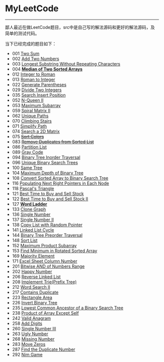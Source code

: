 # MyLeetCode

----

鄙人最近在做LeetCode题目，src中是自己写的解法源码和更好的解法源码，及简单的测试代码。

当下已经完成的题目如下：

* 001 [Two Sum](https://github.com/ChePeatio/MyLeetCode/tree/master/src/com/chepeatio/twoSum/TwoSum.java)
* 002 [Add Two Numbers](https://github.com/ChePeatio/MyLeetCode/tree/master/src/com/chepeatio/addTwoNumbers/AddTwoNumbers.java)
* 003 [Longest Substring Without Repeating Characters](https://github.com/ChePeatio/MyLeetCode/tree/master/src/com/chepeatio/longestSubstringWithoutRepeatingCharacters/LongestSubstringWithoutRepeatingCharacters.java)
* 004 [**Median of Two Sorted Arrays**](https://github.com/ChePeatio/MyLeetCode/tree/master/src/com/chepeatio/medianOfTwoSortedArrays/MedianOfTwoSortedArrays.java)
* 012 [Integer to Roman](https://github.com/ChePeatio/MyLeetCode/tree/master/src/com/chepeatio/integerToRoman/IntegerToRoman.java)
* 013 [Roman to Integer](https://github.com/ChePeatio/MyLeetCode/tree/master/src/com/chepeatio/romanToInteger/RomanToInteger.java)
* 022 [Generate Parentheses](https://github.com/ChePeatio/MyLeetCode/tree/master/src/com/chepeatio/generateParentheses/GenerateParentheses.java)
* 029 [Divide Two Integers](https://github.com/ChePeatio/MyLeetCode/tree/master/src/com/chepeatio/divideTwoIntegers/DivideTwoIntegers.java)
* 035 [Search Insert Position](https://github.com/ChePeatio/MyLeetCode/tree/master/src/com/chepeatio/searchInsertPosition/SearchInsertPosition.java)
* 052 [N-Queen II](https://github.com/ChePeatio/MyLeetCode/tree/master/src/com/chepeatio/n_Queens/N_Queens_II.java)
* 053 [Maximum Subarray](https://github.com/ChePeatio/MyLeetCode/tree/master/src/com/chepeatio/maximumSubarray/MaximumSubarray.java)
* 059 [Spiral Matrix II](https://github.com/ChePeatio/MyLeetCode/tree/master/src/com/chepeatio/spiralMatrix/SpiralMatrixII.java)
* 062 [Unique Paths](https://github.com/ChePeatio/MyLeetCode/tree/master/src/com/chepeatio/uniquePaths/UniquePaths.java)
* 070 [Climbing Stairs](https://github.com/ChePeatio/MyLeetCode/tree/master/src/com/chepeatio/climbingStairs/ClimbingStairs.java)
* 071 [Simplify Path](https://github.com/ChePeatio/MyLeetCode/tree/master/src/com/chepeatio/simplifyPath/SimplifyPath.java)
* 074 [Search a 2D Matrix](https://github.com/ChePeatio/MyLeetCode/tree/master/src/com/chepeatio/searchA2DMatrix/SearchA2DMatrix.java)
* 075 [~~Sort Colors~~](https://github.com/ChePeatio/MyLeetCode/tree/master/src/com/chepeatio/sortColors/SortColors.java)
* 083 [~~Remove Duplicates from Sorted List~~](https://github.com/ChePeatio/MyLeetCode/tree/master/src/com/chepeatio/removeDuplicatesFromSortedList/RemoveDuplicatesFromSortedList.java)
* 086 [Partition List](https://github.com/ChePeatio/MyLeetCode/tree/master/src/com/chepeatio/partitionList/PartitionList.java)
* 089 [Gray Code](https://github.com/ChePeatio/MyLeetCode/tree/master/src/com/chepeatio/grayCode/GrayCode.java)
* 094 [Binary Tree Inorder Traversal](https://github.com/ChePeatio/MyLeetCode/tree/master/src/com/chepeatio/binaryTreeInorderTraversal/BinaryTreeInorderTraversal.java)
* 096 [Unique Binary Search Trees](https://github.com/ChePeatio/MyLeetCode/tree/master/src/com/chepeatio/uniqueBinarySearchTrees/UniqueBinarySearchTrees.java)
* 100 [Same Tree](https://github.com/ChePeatio/MyLeetCode/tree/master/src/com/chepeatio/sameTree/SameTree.java)
* 104 [Maximum Depth of Binary Tree](https://github.com/ChePeatio/MyLeetCode/tree/master/src/com/chepeatio/maximumDepthOfBinaryTree/MaximumDepthOfBinaryTree.java)
* 108 [Convert Sorted Array to Binary Search Tree](https://github.com/ChePeatio/MyLeetCode/tree/master/src/com/chepeatio/convertSortedArrayToBinarySearchTree/ConvertSortedArrayToBinarySearchTree.java)
* 116 [Populating Next Right Pointers in Each Node](https://github.com/ChePeatio/MyLeetCode/tree/master/src/com/chepeatio/populatingNextRightPointersInEachNode/PopulatingNextRightPointersInEachNode.java)
* 118 [Pascal's Triangle](https://github.com/ChePeatio/MyLeetCode/tree/master/src/com/chepeatio/pascalTriangle/PascalTriangle.java)
* 121 [Best Time to Buy and Sell Stock](https://github.com/ChePeatio/MyLeetCode/tree/master/src/com/chepeatio/bestTimeToBuyAndSellStock/BestTimeToBuyAndSellStock.java)
* 122 [Best Time to Buy and Sell Stock II](https://github.com/ChePeatio/MyLeetCode/tree/master/src/com/chepeatio/bestTimeToBuyAndSellStock/BestTimeToBuyAndSellStockII.java)
* 127 [**Word Ladder**](https://github.com/ChePeatio/MyLeetCode/tree/master/src/com/chepeatio/wordLadder/WordLadder.java)
* 133 [Clone Graph](https://github.com/ChePeatio/MyLeetCode/tree/master/src/com/chepeatio/cloneGraph/CloneGraph.java)
* 136 [Single Number](https://github.com/ChePeatio/MyLeetCode/tree/master/src/com/chepeatio/singleNumber/SingleNumber.java)
* 137 [Single Number II](https://github.com/ChePeatio/MyLeetCode/tree/master/src/com/chepeatio/singleNumber/SingleNumberII.java)
* 138 [Copy List with Random Pointer](https://github.com/ChePeatio/MyLeetCode/tree/master/src/com/chepeatio/copyListWithRandomPointer/CopyListWithRandomPointer.java)
* 141 [Linked List Cycle](https://github.com/ChePeatio/MyLeetCode/tree/master/src/com/chepeatio/linkedListCycle/LinkedListCycle.java)
* 144 [Binary Tree Preorder Traversal](https://github.com/ChePeatio/MyLeetCode/tree/master/src/com/chepeatio/binaryTreePreorderTraversal/BinaryTreePreorderTraversal.java)
* 148 [Sort List](https://github.com/ChePeatio/MyLeetCode/tree/master/src/com/chepeatio/sortList/SortList.java)
* 152 [Maximum Product Subarray](https://github.com/ChePeatio/MyLeetCode/tree/master/src/com/chepeatio/maximumProductSubarray/MaximumProductSubarray.java)
* 153 [Find Minimum in Rotated Sorted Array](https://github.com/ChePeatio/MyLeetCode/tree/master/src/com/chepeatio/findMinimumInRotatedSortedArray/FindMinimumInRotatedSortedArray.java)
* 169 [Majority Element](https://github.com/ChePeatio/MyLeetCode/tree/master/src/com/chepeatio/majorityElement/MajorityElement.java)
* 171 [Excel Sheet Column Number](https://github.com/ChePeatio/MyLeetCode/tree/master/src/com/chepeatio/excelSheetColumnNumber/ExcelSheetColumnNumber.java)
* 201 [Bitwise AND of Numbers Range](https://github.com/ChePeatio/MyLeetCode/tree/master/src/com/chepeatio/bitwiseANDofNumbersRange/BitwiseANDofNumbersRange.java)
* 202 [Happy Number](https://github.com/ChePeatio/MyLeetCode/tree/master/src/com/chepeatio/happyNumber/HappyNumber.java)
* 206 [Reverse Linked List](https://github.com/ChePeatio/MyLeetCode/tree/master/src/com/chepeatio/reverseLinkedList/ReverseLinkedList.java)
* 208 [Implement Trie(Prefix Tree)](https://github.com/ChePeatio/MyLeetCode/tree/master/src/com/chepeatio/implementTrie/ImplementTrie.java)
* 212 [Word Search II](https://github.com/ChePeatio/MyLeetCode/tree/master/src/com/chepeatio/wordSearch/WordSearchII.java)
* 217 [Contains Duplicate](https://github.com/ChePeatio/MyLeetCode/tree/master/src/com/chepeatio/containsDuplicate/ContainsDuplicate.java)
* 223 [Rectangle Area](https://github.com/ChePeatio/MyLeetCode/tree/master/src/com/chepeatio/rectangleArea/RectangleArea.java)
* 226 [Invert Binary Tree](https://github.com/ChePeatio/MyLeetCode/tree/master/src/com/chepeatio/invertBinaryTree/InvertBinaryTree.java)
* 235 [Lowest Common Ancestor of a Binary Search Tree](https://github.com/ChePeatio/MyLeetCode/tree/master/src/com/chepeatio/lowestCommonAncestorOfaBinarySearchTree/LowestCommonAncestorOfaBinarySearchTree.java)
* 238 [Product of Array Except Self](https://github.com/ChePeatio/MyLeetCode/tree/master/src/com/chepeatio/productOfArrayExceptSelf/ProductOfArrayExceptSelf.java)
* 242 [Valid Anagram](https://github.com/ChePeatio/MyLeetCode/tree/master/src/com/chepeatio/validAnagram/ValidAnagram.java)
* 258 [Add Digits](https://github.com/ChePeatio/MyLeetCode/blob/master/src/com/chepeatio/addDigits/AddDigits.java)
* 260 [Single Number III](https://github.com/ChePeatio/MyLeetCode/tree/master/src/com/chepeatio/singleNumber/SingleNumberIII.java)
* 263 [Ugly Number](https://github.com/ChePeatio/MyLeetCode/tree/master/src/com/chepeatio/uglyNumber/UglyNumber.java)
* 268 [Missing Number](https://github.com/ChePeatio/MyLeetCode/tree/master/src/com/chepeatio/missingNumber/MissingNumber.java)
* 283 [Move Zeros](https://github.com/ChePeatio/MyLeetCode/tree/master/src/com/chepeatio/moveZeros/MoveZeros.java)
* 287 [Find the Duplicate Number](https://github.com/ChePeatio/MyLeetCode/tree/master/src/com/chepeatio/findTheDuplicateNumber/FindTheDuplicateNumber.java)
* 292 [Nim Game](https://github.com/ChePeatio/MyLeetCode/tree/master/src/com/chepeatio/nimGame/NimGame.java)